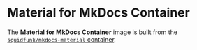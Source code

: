 # Material for MkDocs Container

The **Material for MkDocs Container** image is built from the [`squidfunk/mkdocs-material` container](https://github.com/squidfunk/mkdocs-material/pkgs/container/mkdocs-material).

